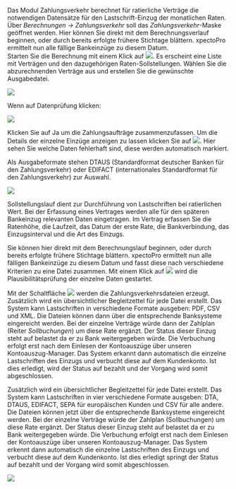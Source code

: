 Das Modul Zahlungsverkehr berechnet für ratierliche Verträge die notwendigen Datensätze für den Lastschrift-Einzug der monatlichen Raten. Über *Berechnungen → Zahlungsverkehr* soll das *Zahlungsverkehr*-Maske geöffnet werden. Hier können Sie direkt mit dem Berechnungsverlauf beginnen, oder durch bereits erfolgte frühere Stichtage blättern. 
xpectoPro ermittelt nun alle fällige Bankeinzüge zu diesem Datum.  
Starten Sie die Berechnung mit einem Klick auf ![](http://xpecto.github.io/docs/img/img_1441715573070.png). Es erscheint eine Liste mit Verträgen und den dazugehörigen Raten-Sollstellungen. Wählen Sie die abzurechnenden Verträge aus und erstellen Sie die gewünschte Ausgabedatei. 

![](http://xpecto.github.io/docs/img/img_1441985519757.png)

Wenn auf Datenprüfung klicken:

![](http://xpecto.github.io/docs/img/img_1441717900163.png)

Klicken Sie auf Ja um die Zahlungsaufträge zusammenzufassen. 
Um die Details der einzelne Einzüge anzeigen zu lassen klicken Sie auf ![](http://xpecto.github.io/docs/img/img_1441717792618.png). Hier sehen Sie welche Daten fehlerhaft sind, diese werden automatisch markiert. 

Als Ausgabeformate stehen DTAUS (Standardformat deutscher Banken für den Zahlungsverkehr) oder EDIFACT (internationales Standardformat für den Zahlungsverkehr) zur Auswahl.

![](http://xpecto.github.io/docs/img/img_1441716256692.png)

Sollstellungslauf dient zur Durchführung von Lastschriften bei ratierlichen Wert.
Bei der Erfassung eines Vertrages werden alle für den späteren Bankeinzug relevanten Daten  eingetragen. Im Vertrag erfassen Sie die Ratenhöhe, die Laufzeit, das Datum der erste Rate, die Bankverbindung, das Einzugsinterval und die Art des Einzugs.

Sie können hier direkt mit dem Berechnungslauf beginnen, oder durch bereits erfolgte frühere Stichtage blättern. xpectoPro ermittelt nun alle fälligen Bankeinzüge zu diesem Datum und fasst diese nach verschiedene Kriterien zu eine Datei zusammen. Mit einem Klick auf ![](http://xpecto.github.io/docs/img/img_1441720924595.png) wird die Plausibilitätsprüfung der einzelne Daten gestartet. 

Mit der Schaltfläche ![](http://xpecto.github.io/docs/img/img_1441718401250.png) werden die Zahlungsverkehrsdateien erzeugt. Zusätzlich wird ein übersichtlicher Begleitzettel für jede Datei erstellt. Das System kann Lastschriften in verschiedene Formate ausgeben: PDF, CSV und XML. Die Dateien können dann über die entsprechende Banksysteme eingereicht werden.
Bei der einzelne Verträge würde dann der Zahlplan (Reiter *Sollbuchungen*) um diese Rate ergänzt. Der Status dieser Einzug steht auf belastet da er zu Bank weitergegeben würde. Die Verbuchung erfolgt erst nach dem Einlesen der Kontoauszüge über unseren Kontoauszug-Manager. Das System erkannt dann automatisch die einzelne Lastschriften des Einzugs und verbucht diese auf dem Kundenkonto. Ist dies erledigt, wird der Status auf bezahlt und der Vorgang wird somit abgeschlossen.

Zusätzlich wird ein übersichtlicher Begleitzettel für jede Datei erstellt. Das System kann Lastschriften in vier verschiedene Formate ausgeben: DTA, DTAUS, EDIFACT, SEPA für europäischen Kunden und CSV für alle andere. Die Dateien können jetzt über die entsprechende Banksysteme eingereicht werden. Bei der einzelne Verträge würde der Zahlplan (Sollbuchungen) um diese Rate ergänzt. Der Status dieser Einzug steht auf belastet da er zu Bank weitergegeben würde. Die Verbuchung erfolgt erst nach dem Einlesen der Kontoauszüge über unseren Kontoauszug-Manager. Das System erkennt dann automatisch die einzelne Lastschriften des Einzugs und verbucht diese auf dem Kundenkonto. Ist dies erledigt springt der Status auf bezahlt und der Vorgang wird somit abgeschlossen. 

![](http://xpecto.github.io/docs/img/img_1440769740999.png)